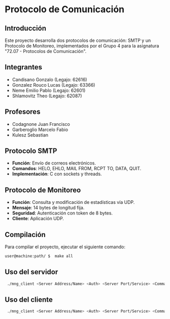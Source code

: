 # Protocolo de Comunicación

## Introducción
Este proyecto desarrolla dos protocolos de comunicación: SMTP y un Protocolo de Monitoreo, implementados por el Grupo 4 para la asignatura "72.07 - Protocolos de Comunicación".

## Integrantes
- Candisano Gonzalo (Legajo: 62616)
- Gonzalez Rouco Lucas (Legajo: 63366)
- Neme Emilio Pablo (Legajo: 62601)
- Shlamovitz Theo (Legajo: 62087)

## Profesores
- Codagnone Juan Francisco
- Garberoglio Marcelo Fabio
- Kulesz Sebastian

## Protocolo SMTP
- **Función**: Envío de correos electrónicos.
- **Comandos**: HELO, EHLO, MAIL FROM, RCPT TO, DATA, QUIT.
- **Implementación**: C con sockets y threads.

## Protocolo de Monitoreo
- **Función**: Consulta y modificación de estadísticas vía UDP.
- **Mensaje**: 14 bytes de longitud fija.
- **Seguridad**: Autenticación con token de 8 bytes.
- **Cliente**: Aplicación UDP.

## Compilación
Para compilar el proyecto, ejecutar el siguiente comando:
```bash
user@machine:path/ $  make all
```

## Uso del servidor
```bash
 ./mng_client <Server Address/Name> <Auth> <Server Port/Service> <Command>

```

## Uso del cliente
```bash
 ./mng_client <Server Address/Name> <Auth> <Server Port/Service> <Command>
```